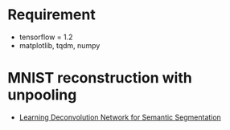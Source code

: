 # Requirement
* tensorflow = 1.2
* matplotlib, tqdm, numpy

# MNIST reconstruction with unpooling
* [Learning Deconvolution Network for Semantic Segmentation](https://arxiv.org/pdf/1505.04366v1.pdf)  


